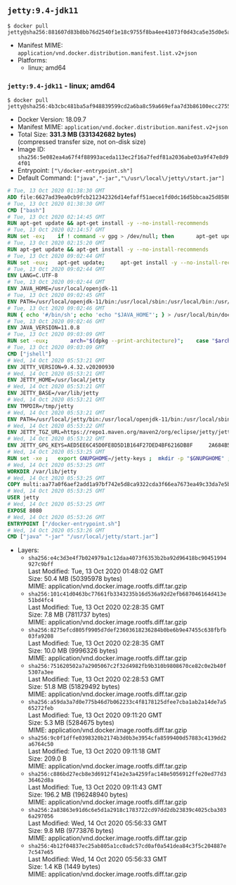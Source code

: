 ## `jetty:9.4-jdk11`

```console
$ docker pull jetty@sha256:881607d83b8bb76d2540f1e18c9755f8ba4ee41073f0d43ca5e35d0e5a0abc0a
```

-	Manifest MIME: `application/vnd.docker.distribution.manifest.list.v2+json`
-	Platforms:
	-	linux; amd64

### `jetty:9.4-jdk11` - linux; amd64

```console
$ docker pull jetty@sha256:4b3cbc481ba5af948839599cd2a6ba8c59a669efaa7d3b86100ecc27558feb2f
```

-	Docker Version: 18.09.7
-	Manifest MIME: `application/vnd.docker.distribution.manifest.v2+json`
-	Total Size: **331.3 MB (331342682 bytes)**  
	(compressed transfer size, not on-disk size)
-	Image ID: `sha256:5e082ea4a67f4f88993aceda113ec2f16a7fedf81a2036abe03a9f47e8d94f01`
-	Entrypoint: `["\/docker-entrypoint.sh"]`
-	Default Command: `["java","-jar","\/usr\/local\/jetty\/start.jar"]`

```dockerfile
# Tue, 13 Oct 2020 01:38:30 GMT
ADD file:6627ad39ea0cb9fcb212342326d14efaff51aece1fd0dc16d5bbcaa25d858622 in / 
# Tue, 13 Oct 2020 01:38:30 GMT
CMD ["bash"]
# Tue, 13 Oct 2020 02:14:45 GMT
RUN apt-get update && apt-get install -y --no-install-recommends 		ca-certificates 		curl 		netbase 		wget 	&& rm -rf /var/lib/apt/lists/*
# Tue, 13 Oct 2020 02:14:57 GMT
RUN set -ex; 	if ! command -v gpg > /dev/null; then 		apt-get update; 		apt-get install -y --no-install-recommends 			gnupg 			dirmngr 		; 		rm -rf /var/lib/apt/lists/*; 	fi
# Tue, 13 Oct 2020 02:15:20 GMT
RUN apt-get update && apt-get install -y --no-install-recommends 		git 		mercurial 		openssh-client 		subversion 				procps 	&& rm -rf /var/lib/apt/lists/*
# Tue, 13 Oct 2020 09:02:44 GMT
RUN set -eux; 	apt-get update; 	apt-get install -y --no-install-recommends 		bzip2 		unzip 		xz-utils 				ca-certificates p11-kit 				fontconfig libfreetype6 	; 	rm -rf /var/lib/apt/lists/*
# Tue, 13 Oct 2020 09:02:44 GMT
ENV LANG=C.UTF-8
# Tue, 13 Oct 2020 09:02:44 GMT
ENV JAVA_HOME=/usr/local/openjdk-11
# Tue, 13 Oct 2020 09:02:45 GMT
ENV PATH=/usr/local/openjdk-11/bin:/usr/local/sbin:/usr/local/bin:/usr/sbin:/usr/bin:/sbin:/bin
# Tue, 13 Oct 2020 09:02:46 GMT
RUN { echo '#/bin/sh'; echo 'echo "$JAVA_HOME"'; } > /usr/local/bin/docker-java-home && chmod +x /usr/local/bin/docker-java-home && [ "$JAVA_HOME" = "$(docker-java-home)" ]
# Tue, 13 Oct 2020 09:02:46 GMT
ENV JAVA_VERSION=11.0.8
# Tue, 13 Oct 2020 09:03:09 GMT
RUN set -eux; 		arch="$(dpkg --print-architecture)"; 	case "$arch" in 		arm64 | aarch64) downloadUrl=https://github.com/AdoptOpenJDK/openjdk11-upstream-binaries/releases/download/jdk-11.0.8%2B10/OpenJDK11U-jdk_aarch64_linux_11.0.8_10.tar.gz ;; 		amd64 | i386:x86-64) downloadUrl=https://github.com/AdoptOpenJDK/openjdk11-upstream-binaries/releases/download/jdk-11.0.8%2B10/OpenJDK11U-jdk_x64_linux_11.0.8_10.tar.gz ;; 		*) echo >&2 "error: unsupported architecture: '$arch'"; exit 1 ;; 	esac; 		wget -O openjdk.tgz.asc "$downloadUrl.sign"; 	wget -O openjdk.tgz "$downloadUrl" --progress=dot:giga; 		export GNUPGHOME="$(mktemp -d)"; 	gpg --batch --keyserver ha.pool.sks-keyservers.net --keyserver-options no-self-sigs-only --recv-keys CA5F11C6CE22644D42C6AC4492EF8D39DC13168F; 	gpg --batch --keyserver ha.pool.sks-keyservers.net --recv-keys EAC843EBD3EFDB98CC772FADA5CD6035332FA671; 	gpg --batch --list-sigs --keyid-format 0xLONG CA5F11C6CE22644D42C6AC4492EF8D39DC13168F 		| tee /dev/stderr 		| grep '0xA5CD6035332FA671' 		| grep 'Andrew Haley'; 	gpg --batch --verify openjdk.tgz.asc openjdk.tgz; 	gpgconf --kill all; 	rm -rf "$GNUPGHOME"; 		mkdir -p "$JAVA_HOME"; 	tar --extract 		--file openjdk.tgz 		--directory "$JAVA_HOME" 		--strip-components 1 		--no-same-owner 	; 	rm openjdk.tgz*; 			{ 		echo '#!/usr/bin/env bash'; 		echo 'set -Eeuo pipefail'; 		echo 'if ! [ -d "$JAVA_HOME" ]; then echo >&2 "error: missing JAVA_HOME environment variable"; exit 1; fi'; 		echo 'cacertsFile=; for f in "$JAVA_HOME/lib/security/cacerts" "$JAVA_HOME/jre/lib/security/cacerts"; do if [ -e "$f" ]; then cacertsFile="$f"; break; fi; done'; 		echo 'if [ -z "$cacertsFile" ] || ! [ -f "$cacertsFile" ]; then echo >&2 "error: failed to find cacerts file in $JAVA_HOME"; exit 1; fi'; 		echo 'trust extract --overwrite --format=java-cacerts --filter=ca-anchors --purpose=server-auth "$cacertsFile"'; 	} > /etc/ca-certificates/update.d/docker-openjdk; 	chmod +x /etc/ca-certificates/update.d/docker-openjdk; 	/etc/ca-certificates/update.d/docker-openjdk; 		find "$JAVA_HOME/lib" -name '*.so' -exec dirname '{}' ';' | sort -u > /etc/ld.so.conf.d/docker-openjdk.conf; 	ldconfig; 		fileEncoding="$(echo 'System.out.println(System.getProperty("file.encoding"))' | jshell -s -)"; [ "$fileEncoding" = 'UTF-8' ]; rm -rf ~/.java; 	javac --version; 	java --version
# Tue, 13 Oct 2020 09:03:09 GMT
CMD ["jshell"]
# Wed, 14 Oct 2020 05:53:21 GMT
ENV JETTY_VERSION=9.4.32.v20200930
# Wed, 14 Oct 2020 05:53:21 GMT
ENV JETTY_HOME=/usr/local/jetty
# Wed, 14 Oct 2020 05:53:21 GMT
ENV JETTY_BASE=/var/lib/jetty
# Wed, 14 Oct 2020 05:53:21 GMT
ENV TMPDIR=/tmp/jetty
# Wed, 14 Oct 2020 05:53:21 GMT
ENV PATH=/usr/local/jetty/bin:/usr/local/openjdk-11/bin:/usr/local/sbin:/usr/local/bin:/usr/sbin:/usr/bin:/sbin:/bin
# Wed, 14 Oct 2020 05:53:22 GMT
ENV JETTY_TGZ_URL=https://repo1.maven.org/maven2/org/eclipse/jetty/jetty-home/9.4.32.v20200930/jetty-home-9.4.32.v20200930.tar.gz
# Wed, 14 Oct 2020 05:53:22 GMT
ENV JETTY_GPG_KEYS=AED5EE6C45D0FE8D5D1B164F27DED4BF6216DB8F 	2A684B57436A81FA8706B53C61C3351A438A3B7D 	5989BAF76217B843D66BE55B2D0E1FB8FE4B68B4 	B59B67FD7904984367F931800818D9D68FB67BAC 	BFBB21C246D7776836287A48A04E0C74ABB35FEA 	8B096546B1A8F02656B15D3B1677D141BCF3584D 	FBA2B18D238AB852DF95745C76157BDF03D0DCD6 	5C9579B3DB2E506429319AAEF33B071B29559E1E 	F254B35617DC255D9344BCFA873A8E86B4372146
# Wed, 14 Oct 2020 05:53:25 GMT
RUN set -xe ; 	export GNUPGHOME=/jetty-keys ; 	mkdir -p "$GNUPGHOME" ; 	for key in $JETTY_GPG_KEYS; do 		for server in 			ha.pool.sks-keyservers.net 			p80.pool.sks-keyservers.net:80 			ipv4.pool.sks-keyservers.net 			pgp.mit.edu ; 		do 			if gpg --batch --keyserver "$server" --recv-keys "$key"; then 				break; 			fi; 		done; 	done ; 	mkdir -p "$JETTY_HOME" ; 	cd $JETTY_HOME ; 	curl -SL "$JETTY_TGZ_URL" -o jetty.tar.gz ; 	curl -SL "$JETTY_TGZ_URL.asc" -o jetty.tar.gz.asc ; 	gpg --batch --verify jetty.tar.gz.asc jetty.tar.gz ; 	tar -xvf jetty.tar.gz --strip-components=1 ; 	sed -i '/jetty-logging/d' etc/jetty.conf ; 	mkdir -p "$JETTY_BASE" ; 	cd $JETTY_BASE ; 	java -jar "$JETTY_HOME/start.jar" --create-startd 		--add-to-start="server,http,deploy,jsp,jstl,ext,resources,websocket" ; 	mkdir -p "$TMPDIR" ; 	groupadd -r jetty && useradd -r -g jetty jetty ; 	chown -R jetty:jetty "$JETTY_HOME" "$JETTY_BASE" "$TMPDIR" ; 	usermod -d $JETTY_BASE jetty ; 	rm -rf /tmp/hsperfdata_root ; 	rm -fr $JETTY_HOME/jetty.tar.gz* ; 	rm -fr /jetty-keys $GNUPGHOME ; 	rm -rf /tmp/hsperfdata_root ; 	java -jar "$JETTY_HOME/start.jar" --list-config ;
# Wed, 14 Oct 2020 05:53:25 GMT
WORKDIR /var/lib/jetty
# Wed, 14 Oct 2020 05:53:25 GMT
COPY multi:aa77a0f6aef2add1a97bf742e5d8ca9322cda3f66ea7673ea49c33da7e5b0889 in / 
# Wed, 14 Oct 2020 05:53:25 GMT
USER jetty
# Wed, 14 Oct 2020 05:53:25 GMT
EXPOSE 8080
# Wed, 14 Oct 2020 05:53:26 GMT
ENTRYPOINT ["/docker-entrypoint.sh"]
# Wed, 14 Oct 2020 05:53:26 GMT
CMD ["java" "-jar" "/usr/local/jetty/start.jar"]
```

-	Layers:
	-	`sha256:e4c3d3e4f7b024979a1c12daa4073f6353b2ba92d96418bc90451994927c9bff`  
		Last Modified: Tue, 13 Oct 2020 01:48:02 GMT  
		Size: 50.4 MB (50395978 bytes)  
		MIME: application/vnd.docker.image.rootfs.diff.tar.gzip
	-	`sha256:101c41d0463bc77661fb3343235b16d536a92d2efb687046164d413e51bd4fc4`  
		Last Modified: Tue, 13 Oct 2020 02:28:35 GMT  
		Size: 7.8 MB (7811737 bytes)  
		MIME: application/vnd.docker.image.rootfs.diff.tar.gzip
	-	`sha256:8275efcd805f9905d7def23603618236284b0be6b9e47455c638fbfb03fa9208`  
		Last Modified: Tue, 13 Oct 2020 02:28:35 GMT  
		Size: 10.0 MB (9996326 bytes)  
		MIME: application/vnd.docker.image.rootfs.diff.tar.gzip
	-	`sha256:751620502a7a2905067c2f32d4982fb9b310b9808670ce82c0e2b40f5307a3ee`  
		Last Modified: Tue, 13 Oct 2020 02:28:53 GMT  
		Size: 51.8 MB (51829492 bytes)  
		MIME: application/vnd.docker.image.rootfs.diff.tar.gzip
	-	`sha256:a59da3a7d0e775b46d7b062233c4f8178125dfee7cba1ab2a14de7a565272feb`  
		Last Modified: Tue, 13 Oct 2020 09:11:20 GMT  
		Size: 5.3 MB (5284675 bytes)  
		MIME: application/vnd.docker.image.rootfs.diff.tar.gzip
	-	`sha256:9c0f1dffe0398320b2174b3d0b3e3954cfa8599400d57883c4139dd2a6764c50`  
		Last Modified: Tue, 13 Oct 2020 09:11:18 GMT  
		Size: 209.0 B  
		MIME: application/vnd.docker.image.rootfs.diff.tar.gzip
	-	`sha256:c886bd27ecb8e3d6912f41e2e3a4259fac148e5056912ffe20ed77d336462d8a`  
		Last Modified: Tue, 13 Oct 2020 09:11:43 GMT  
		Size: 196.2 MB (196248940 bytes)  
		MIME: application/vnd.docker.image.rootfs.diff.tar.gzip
	-	`sha256:2a83863e91d6c6e5d1a2918c1783722cd97dd2db23839c4025cba3036a297056`  
		Last Modified: Wed, 14 Oct 2020 05:56:33 GMT  
		Size: 9.8 MB (9773876 bytes)  
		MIME: application/vnd.docker.image.rootfs.diff.tar.gzip
	-	`sha256:4b12f04837ec25ab805a1cc0adc57cd0af0a541dea84c3f5c204887e7c547e65`  
		Last Modified: Wed, 14 Oct 2020 05:56:33 GMT  
		Size: 1.4 KB (1449 bytes)  
		MIME: application/vnd.docker.image.rootfs.diff.tar.gzip
